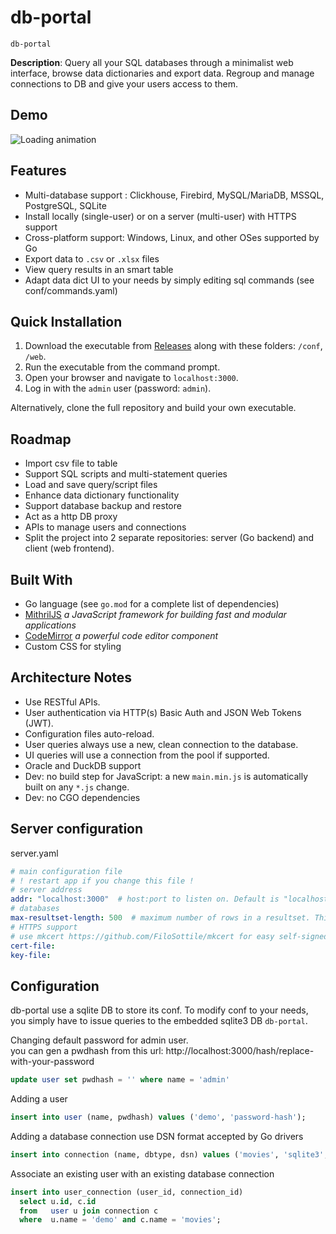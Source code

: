 # db-portal
`db-portal`

**Description**: 
Query all your SQL databases through a minimalist web interface, browse data dictionaries and export data.
Regroup and manage connections to DB and give your users access to them.

## Demo
![Loading animation](.github/demo.gif)

## Features
- Multi-database support : Clickhouse, Firebird, MySQL/MariaDB, MSSQL, PostgreSQL, SQLite
- Install locally (single-user) or on a server (multi-user) with HTTPS support
- Cross-platform support: Windows, Linux, and other OSes supported by Go
- Export data to `.csv` or `.xlsx` files
- View query results in an smart table
- Adapt data dict UI to your needs by simply editing sql commands (see conf/commands.yaml)

## Quick Installation
1. Download the executable from [Releases](../../releases) along with these folders: `/conf`, `/web`.
2. Run the executable from the command prompt.
3. Open your browser and navigate to `localhost:3000`.
4. Log in with the `admin` user (password: `admin`).

Alternatively, clone the full repository and build your own executable.

## Roadmap
- Import csv file to table
- Support SQL scripts and multi-statement queries
- Load and save query/script files
- Enhance data dictionary functionality
- Support database backup and restore 
- Act as a http DB proxy
- APIs to manage users and connections
- Split the project into 2 separate repositories: server (Go backend) and client (web frontend).

## Built With
- Go language (see `go.mod` for a complete list of dependencies)
- [MithrilJS](https://mithril.js.org/) *a JavaScript framework for building fast and modular applications*
- [CodeMirror](https://codemirror.net/) *a powerful code editor component*
- Custom CSS for styling

## Architecture Notes
- Use RESTful APIs.
- User authentication via HTTP(s) Basic Auth and JSON Web Tokens (JWT).
- Configuration files auto-reload.
- User queries always use a new, clean connection to the database.
- UI queries will use a connection from the pool if supported.
- Oracle and DuckDB support
- Dev: no build step for JavaScript: a new `main.min.js` is automatically built on any `*.js` change.
- Dev: no CGO dependencies

## Server configuration

server.yaml
```yaml
# main configuration file
# ! restart app if you change this file !
# server address
addr: "localhost:3000"  # host:port to listen on. Default is "localhost:3000"
# databases
max-resultset-length: 500  # maximum number of rows in a resultset. This applies only to the UI, not to file export. Default is 500
# HTTPS support
# use mkcert https://github.com/FiloSottile/mkcert for easy self-signed certificates. 
cert-file:
key-file:
```

## Configuration
db-portal use a sqlite DB to store its conf.
To modify conf to your needs, you simply have to issue queries to the embedded sqlite3 DB `db-portal`.

Changing default password for admin user.  
you can gen a pwdhash from this url: http://localhost:3000/hash/replace-with-your-password
```sql
update user set pwdhash = '' where name = 'admin'

```

Adding a user
```sql
insert into user (name, pwdhash) values ('demo', 'password-hash');

```

Adding a database connection
use DSN format accepted by Go drivers
```sql
insert into connection (name, dbtype, dsn) values ('movies', 'sqlite3', 'file path');

```

Associate an existing user with an existing database connection
```sql
insert into user_connection (user_id, connection_id) 
  select u.id, c.id 
  from   user u join connection c
  where  u.name = 'demo' and c.name = 'movies';

```